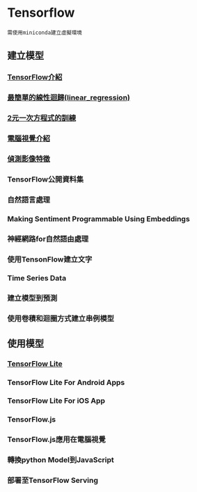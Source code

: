 # Tensorflow

```
需使用miniconda建立虛擬環境
```

## 建立模型
### [TensorFlow介紹](./tensorFlow介紹)
### [最簡單的線性迴歸(linear_regression)](./linear_regression)

### [2元一次方程式的訓練](./linear_regression1/)
### [電腦視覺介紹](./computer_vision/)
### [偵測影像特徵](./detecting_features)
### TensorFlow公開資料集
### 自然語言處理
### Making Sentiment Programmable Using Embeddings
### 神經網路for自然語由處理
### 使用TensonFlow建立文字
### Time Series Data
### 建立模型到預測
### 使用卷積和迴圈方式建立串例模型

## 使用模型
### [TensorFlow Lite](./tensorFlow_Lite介紹)
### TensorFlow Lite For Android Apps
### TensorFlow Lite For iOS App
### TensorFlow.js
### TensorFlow.js應用在電腦視覺
### 轉換python Model到JavaScript
### 部署至TensorFlow Serving